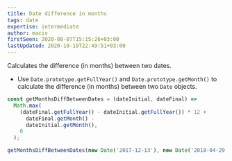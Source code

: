 ```yaml
---
title: Date difference in months
tags: date
expertise: intermediate
author: maciv
firstSeen: 2020-08-07T15:15:26+03:00
lastUpdated: 2020-10-19T22:49:51+03:00
---
```


Calculates the difference (in months) between two dates.

- Use `Date.prototype.getFullYear()` and `Date.prototype.getMonth()` to calculate the difference (in months) between two `Date` objects.

```js
const getMonthsDiffBetweenDates = (dateInitial, dateFinal) =>
  Math.max(
    (dateFinal.getFullYear() - dateInitial.getFullYear()) * 12 +
      dateFinal.getMonth() -
      dateInitial.getMonth(),
    0
  );
```

```js
getMonthsDiffBetweenDates(new Date('2017-12-13'), new Date('2018-04-29')); // 4
```
